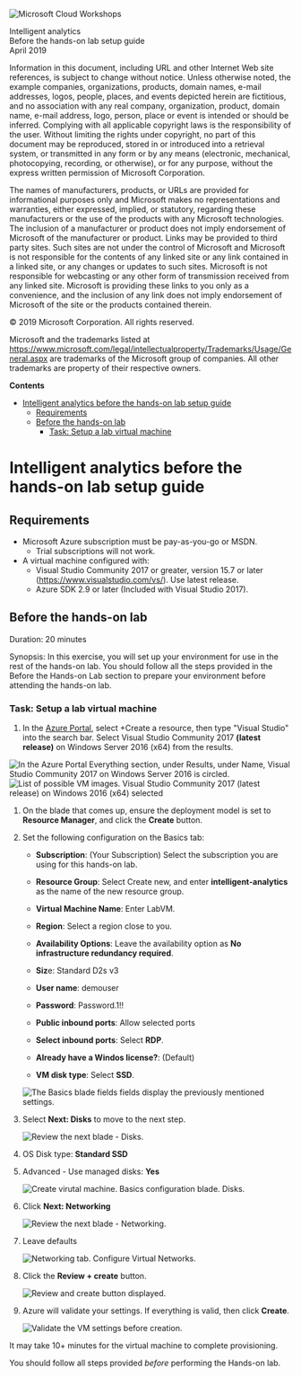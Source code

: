 ![](https://github.com/Microsoft/MCW-Template-Cloud-Workshop/raw/master/Media/ms-cloud-workshop.png "Microsoft Cloud Workshops")

<div class="MCWHeader1">
Intelligent analytics
</div>

<div class="MCWHeader2">
Before the hands-on lab setup guide
</div>

<div class="MCWHeader3">
April 2019
</div>

Information in this document, including URL and other Internet Web site references, is subject to change without notice. Unless otherwise noted, the example companies, organizations, products, domain names, e-mail addresses, logos, people, places, and events depicted herein are fictitious, and no association with any real company, organization, product, domain name, e-mail address, logo, person, place or event is intended or should be inferred. Complying with all applicable copyright laws is the responsibility of the user. Without limiting the rights under copyright, no part of this document may be reproduced, stored in or introduced into a retrieval system, or transmitted in any form or by any means (electronic, mechanical, photocopying, recording, or otherwise), or for any purpose, without the express written permission of Microsoft Corporation.

The names of manufacturers, products, or URLs are provided for informational purposes only and Microsoft makes no representations and warranties, either expressed, implied, or statutory, regarding these manufacturers or the use of the products with any Microsoft technologies. The inclusion of a manufacturer or product does not imply endorsement of Microsoft of the manufacturer or product. Links may be provided to third party sites. Such sites are not under the control of Microsoft and Microsoft is not responsible for the contents of any linked site or any link contained in a linked site, or any changes or updates to such sites. Microsoft is not responsible for webcasting or any other form of transmission received from any linked site. Microsoft is providing these links to you only as a convenience, and the inclusion of any link does not imply endorsement of Microsoft of the site or the products contained therein.

© 2019 Microsoft Corporation. All rights reserved.

Microsoft and the trademarks listed at <https://www.microsoft.com/legal/intellectualproperty/Trademarks/Usage/General.aspx> are trademarks of the Microsoft group of companies. All other trademarks are property of their respective owners.

**Contents**

<!-- TOC -->

- [Intelligent analytics before the hands-on lab setup guide](#intelligent-analytics-before-the-hands-on-lab-setup-guide)
  - [Requirements](#requirements)
  - [Before the hands-on lab](#before-the-hands-on-lab)
    - [Task: Setup a lab virtual machine](#task-setup-a-lab-virtual-machine)
<!-- /TOC -->

# Intelligent analytics before the hands-on lab setup guide

## Requirements

- Microsoft Azure subscription must be pay-as-you-go or MSDN.
  - Trial subscriptions will not work.
- A virtual machine configured with:
  - Visual Studio Community 2017 or greater, version 15.7 or later (<https://www.visualstudio.com/vs/>).  Use latest release.
  - Azure SDK 2.9 or later (Included with Visual Studio 2017).

## Before the hands-on lab

Duration: 20 minutes

Synopsis: In this exercise, you will set up your environment for use in the rest of the hands-on lab. You should follow all the steps provided in the Before the Hands-on Lab section to prepare your environment before attending the hands-on lab.

### Task: Setup a lab virtual machine 

1. In the [Azure Portal](https://portal.azure.com/), select +Create a resource, then type "Visual Studio" into the search bar. Select Visual Studio Community 2017 **(latest release)** on Windows Server 2016 (x64) from the results. 

![In the Azure Portal Everything section, under Results, under Name, Visual Studio Community 2017 on Windows Server 2016 is circled.](media/2019-03-20-10-21-21.png "Visual Studio Community 2017 on Windows Server 2016 (latest release)")
![List of possible VM images.  Visual Studio Community 2017 (latest release) on Windows 2016 (x64) selected](media/2019-03-20-10-27-57.png "Visual Studio Community 2017 (latest release) on Windows 2016 (x64) selected")

1. On the blade that comes up, ensure the deployment model is set to **Resource Manager**, and click the **Create** button.

2. Set the following configuration on the Basics tab:

    - **Subscription**: (Your Subscription) Select the subscription you are using for this hands-on lab.
    
    - **Resource Group**: Select Create new, and enter **intelligent-analytics** as the name of the new resource group.

    - **Virtual Machine Name**: Enter LabVM.

    - **Region**: Select a region close to you.

    - **Availability Options**:  Leave the availability option as **No infrastructure redundancy required**.

    - **Siz**e: Standard D2s v3

    - **User name**: demouser

    - **Password**: Password.1!!

    - **Public inbound ports**: Allow selected ports

    - **Select inbound ports**: Select **RDP**.

    - **Already have a Windos license?**: (Default)

    - **VM disk type**: Select **SSD**.

    ![The Basics blade fields fields display the previously mentioned settings.](media/2019-03-20-10-50-25.png)

3. Select **Next: Disks** to move to the next step. 

    ![Review the next blade - Disks.](media/2019-03-20-10-53-39.png)

4. OS Disk type: **Standard SSD**

5. Advanced - Use managed disks: **Yes**

    ![Create virutal machine.  Basics configuration blade. Disks.](media/2019-03-20-11-28-25.png "Create a Virtual Machine")

6. Click **Next: Networking**

    ![Review the next blade - Networking.](media/2019-03-20-11-18-33.png "Review the next blade - Networking.")

7. Leave defaults

    ![Networking tab. Configure Virtual Networks.](media/2019-03-20-11-20-21.png "Networking tab - Configure Virtual Networks")

8. Click the **Review + create** button.

    ![Review and create button displayed.](media/2019-03-20-11-23-20.png "Review and create button")

9.  Azure will validate your settings.  If everything is valid, then click **Create**.

    ![Validate the VM settings before creation.](media/2019-03-20-15-18-30.png "Validation passed")

It may take 10+ minutes for the virtual machine to complete provisioning.

You should follow all steps provided *before* performing the Hands-on lab.
